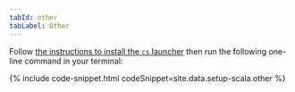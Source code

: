 ```yaml
---
tabId: other
tabLabel: Other
---
```

<div class="scala-in-action-content">
  <div class="scala-in-action-code">
    <div class="wrap">
      <div class="scala-text scala-text-large">
        <p>Follow <a href="https://get-coursier.io/docs/cli-installation" target="_blank">the instructions to install the <code>cs</code> launcher</a> then run the following one-line command in your terminal:</p>
        {% include code-snippet.html codeSnippet=site.data.setup-scala.other %}
      </div>
    </div>
  </div>
</div>
